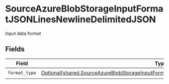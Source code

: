 # SourceAzureBlobStorageInputFormatJSONLinesNewlineDelimitedJSON

Input data format


## Fields

| Field                                                                                                                                                                                            | Type                                                                                                                                                                                             | Required                                                                                                                                                                                         | Description                                                                                                                                                                                      |
| ------------------------------------------------------------------------------------------------------------------------------------------------------------------------------------------------ | ------------------------------------------------------------------------------------------------------------------------------------------------------------------------------------------------ | ------------------------------------------------------------------------------------------------------------------------------------------------------------------------------------------------ | ------------------------------------------------------------------------------------------------------------------------------------------------------------------------------------------------ |
| `format_type`                                                                                                                                                                                    | [Optional[shared.SourceAzureBlobStorageInputFormatJSONLinesNewlineDelimitedJSONFormatType]](undefined/models/shared/sourceazureblobstorageinputformatjsonlinesnewlinedelimitedjsonformattype.md) | :heavy_check_mark:                                                                                                                                                                               | N/A                                                                                                                                                                                              |